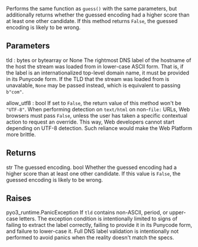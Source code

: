 Performs the same function as `guess()` with the same parameters, but
additionally returns whether the guessed encoding had a higher score than
at least one other candidate. If this method returns `False`, the
guessed encoding is likely to be wrong.

## Parameters

tld : bytes or bytearray or None
The rightmost DNS label of the hostname of the
host the stream was loaded from in lower-case ASCII form. That is, if
the label is an internationalized top-level domain name, it must be
provided in its Punycode form. If the TLD that the stream was loaded
from is unavalable, `None` may be passed instead, which is equivalent
to passing `b"com"`.

allow_utf8 : bool
If set to `False`, the return value of
this method won't be `"UTF-8"`. When performing detection
on `text/html` on non-`file:` URLs, Web browsers must pass `False`,
unless the user has taken a specific contextual action to request an
override. This way, Web developers cannot start depending on UTF-8
detection. Such reliance would make the Web Platform more brittle.

## Returns

str
The guessed encoding.
bool
Whether the guessed encoding had a higher score than at least
one other candidate. If this value is `False`, the guessed encoding
is likely to be wrong.

## Raises

pyo3_runtime.PanicException
If `tld` contains non-ASCII, period, or upper-case letters. The exception
condition is intentionally limited to signs of failing to extract the
label correctly, failing to provide it in its Punycode form, and failure
to lower-case it. Full DNS label validation is intentionally not performed
to avoid panics when the reality doesn't match the specs.
